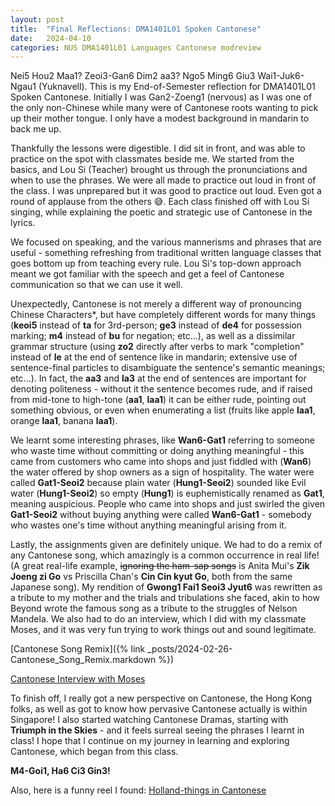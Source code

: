 ```yaml
---
layout: post
title:  "Final Reflections: DMA1401L01 Spoken Cantonese"
date:   2024-04-10 
categories: NUS DMA1401L01 Languages Cantonese modreview
---
```


Nei5 Hou2 Maa1? Zeoi3-Gan6 Dim2 aa3? Ngo5 Ming6 Giu3 Wai1-Juk6-Ngau1 (Yuknavell). This is my End-of-Semester reflection for DMA1401L01 Spoken Cantonese. Initially I was Gan2-Zoeng1 (nervous) as I was one of the only non-Chinese while many were of Cantonese roots wanting to pick up their mother tongue. I only have a modest background in mandarin to back me up. 

Thankfully the lessons were digestible. I did sit in front, and was able to practice on the spot with classmates beside me. We started from the basics, and Lou Si (Teacher) brought us through the pronunciations and when to use the phrases. We were all made to practice out loud in front of the class. I was unprepared but it was good to practice out loud. Even got a round of applause from the others 😅. Each class finished off with Lou Si singing, while explaining the poetic and strategic use of Cantonese in the lyrics. 

We focused on speaking, and the various mannerisms and phrases that are useful - something refreshing from traditional written language classes that goes bottom up from teaching every rule. Lou Si's top-down approach meant we got familiar with the speech and get a feel of Cantonese communication so that we can use it well.

Unexpectedly, Cantonese is not merely a different way of pronouncing Chinese Characters*, but have completely different words for many things (**keoi5** instead of **ta** for 3rd-person; **ge3** instead of **de4** for possession marking; **m4** instead of **bu** for negation; etc...), as well as a dissimilar grammar structure (using **zo2** directly after verbs to mark "completion" instead of **le** at the end of sentence like in mandarin; extensive use of sentence-final particles to disambiguate the sentence's semantic meanings; etc...). In fact, the **aa3** and **la3** at the end of sentences are important for denoting politeness - without it the sentence becomes rude, and if raised from mid-tone to high-tone (**aa1**, **laa1**) it can be either rude, pointing out something obvious, or even when enumerating a list (fruits like apple **laa1**, orange **laa1**, banana **laa1**).

We learnt some interesting phrases, like **Wan6-Gat1** referring to someone who waste time without committing or doing anything meaningful - this came from customers who came into shops and just fiddled with (**Wan6**) the water offered by shop owners as a sign of hospitality. The water were called **Gat1-Seoi2** because plain water (**Hung1-Seoi2**) sounded like Evil water (**Hung1-Seoi2**) so empty (**Hung1**) is euphemistically renamed as **Gat1**, meaning auspicious. People who came into shops and just swirled the given **Gat1-Seoi2** without buying anything were called **Wan6-Gat1** - somebody who wastes one's time without anything meaningful arising from it.

Lastly, the assignments given are definitely unique. We had to do a remix of any Cantonese song, which amazingly is a common occurrence in real life! (A great real-life example, ~~ignoring the ham-sap songs~~ is Anita Mui's **Zik Joeng zi Go** vs Priscilla Chan's **Cin Cin kyut Go**, both from the same Japanese song). My rendition of **Gwong1 Fai1 Seoi3 Jyut6** was rewritten as a tribute to my mother and the trials and tribulations she faced, akin to how Beyond wrote the famous song as a tribute to the struggles of Nelson Mandela. We also had to do an interview, which I did with my classmate Moses, and it was very fun trying to work things out and sound legitimate.

[Cantonese Song Remix]({% link _posts/2024-02-26-Cantonese_Song_Remix.markdown %})

[Cantonese Interview with Moses](https://www.youtube.com/watch?v=U7M8_q5_MhY)

To finish off, I really got a new perspective on Cantonese, the Hong Kong folks, as well as got to know how pervasive Cantonese actually is within Singapore! I also started watching Cantonese Dramas, starting with **Triumph in the Skies** - and it feels surreal seeing the phrases I learnt in class! I hope that I continue on my journey in learning and exploring Cantonese, which began from this class.

**M4-Goi1, Ha6 Ci3 Gin3!**

Also, here is a funny reel I found: [Holland-things in Cantonese](https://www.instagram.com/reel/C4xoXH-PzPB/?igsh=MWU5Zm1mYm5tYXprZg==)
